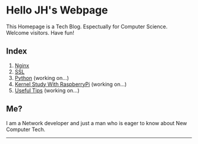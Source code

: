 <link rel="stylesheet" type="text/css" media="all" href="homepage.css" />

# Hello JH's Webpage

This Homepage is a Tech Blog. Espectually for Computer Science.  
Welcome visitors. Have fun!


## Index

1. [Nginx](nginx.md)
2. [SSL](ssl/ssl.md)
3. [Python](python.md) (working on...)
4. [Kernel Study With RaspberryPi](kernel_study.md) (working on...)
5. [Useful Tips](tips.md) (working on...)


## Me?

I am a Network developer and just a man who is eager to know about New Computer Tech.  

---
